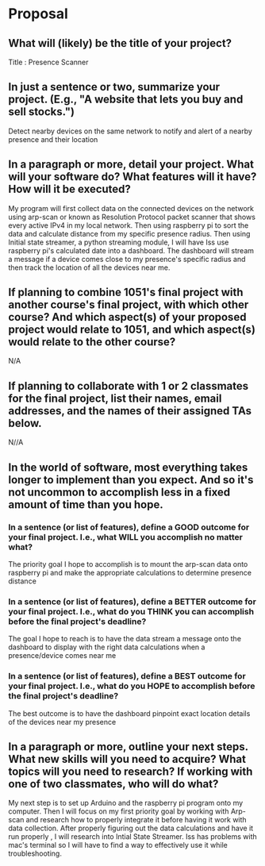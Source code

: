 # Proposal

## What will (likely) be the title of your project?

Title : Presence Scanner

## In just a sentence or two, summarize your project. (E.g., "A website that lets you buy and sell stocks.")

Detect nearby devices on the same network to notify and alert of a nearby presence and their location

## In a paragraph or more, detail your project. What will your software do? What features will it have? How will it be executed?

My program will first collect data on the connected devices on the network using arp-scan  or known as Resolution Protocol packet scanner that shows every active IPv4 in my local network.
Then using raspberry pi to sort the data and calculate distance from my specific presence radius. Then using Initial state streamer, a python streaming module, I will have Iss use raspberry pi's calculated date into a dashboard.
The dashboard will stream a message if a device comes close to my presence's specific radius and then track the location of all the devices near me. 
## If planning to combine 1051's final project with another course's final project, with which other course? And which aspect(s) of your proposed project would relate to 1051, and which aspect(s) would relate to the other course?

N/A

## If planning to collaborate with 1 or 2 classmates for the final project, list their names, email addresses, and the names of their assigned TAs below.

N//A

## In the world of software, most everything takes longer to implement than you expect. And so it's not uncommon to accomplish less in a fixed amount of time than you hope.

### In a sentence (or list of features), define a GOOD outcome for your final project. I.e., what WILL you accomplish no matter what?

The priority goal I hope to accomplish is to mount the arp-scan data onto raspberry pi and make the appropriate calculations to determine presence distance 

### In a sentence (or list of features), define a BETTER outcome for your final project. I.e., what do you THINK you can accomplish before the final project's deadline?

The goal I hope to reach is to have the data stream a message onto the dashboard to display with the right data calculations when a presence/device comes near me 

### In a sentence (or list of features), define a BEST outcome for your final project. I.e., what do you HOPE to accomplish before the final project's deadline?

The best outcome is to have the dashboard pinpoint exact location details of the devices near my presence 

## In a paragraph or more, outline your next steps. What new skills will you need to acquire? What topics will you need to research? If working with one of two classmates, who will do what?

My next step is to set up Arduino and the raspberry pi program onto my computer. Then I will focus on my first priority goal by working with Arp-scan and research how to properly integrate it before
having it work with data collection. After properly figuring out the data calculations and have it run properly , I will research into Intial State Streamer. Iss has problems with mac's terminal
so I will have to find a way to effectively use it while troubleshooting. 
